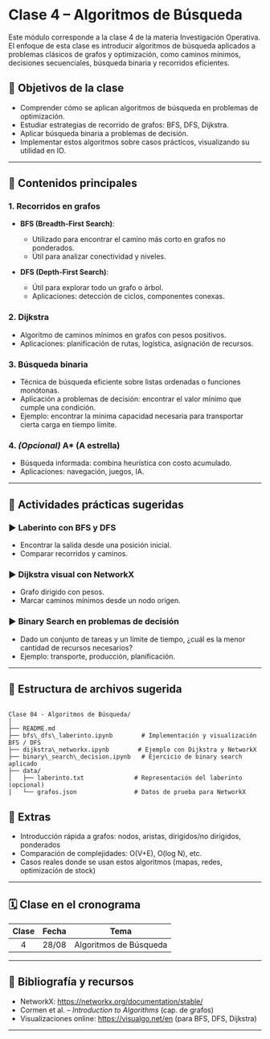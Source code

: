 # Clase 4 – Algoritmos de Búsqueda

Este módulo corresponde a la clase 4 de la materia Investigación Operativa. El enfoque de esta clase es introducir algoritmos de búsqueda aplicados a problemas clásicos de grafos y optimización, como caminos mínimos, decisiones secuenciales, búsqueda binaria y recorridos eficientes.

## 🎯 Objetivos de la clase

- Comprender cómo se aplican algoritmos de búsqueda en problemas de optimización.
- Estudiar estrategias de recorrido de grafos: BFS, DFS, Dijkstra.
- Aplicar búsqueda binaria a problemas de decisión.
- Implementar estos algoritmos sobre casos prácticos, visualizando su utilidad en IO.

---

## 🔹 Contenidos principales

### 1. **Recorridos en grafos**

- **BFS (Breadth-First Search)**:
  - Utilizado para encontrar el camino más corto en grafos no ponderados.
  - Útil para analizar conectividad y niveles.

- **DFS (Depth-First Search)**:
  - Útil para explorar todo un grafo o árbol.
  - Aplicaciones: detección de ciclos, componentes conexas.

### 2. **Dijkstra**
- Algoritmo de caminos mínimos en grafos con pesos positivos.
- Aplicaciones: planificación de rutas, logística, asignación de recursos.

### 3. **Búsqueda binaria**
- Técnica de búsqueda eficiente sobre listas ordenadas o funciones monótonas.
- Aplicación a problemas de decisión: encontrar el valor mínimo que cumple una condición.
- Ejemplo: encontrar la mínima capacidad necesaria para transportar cierta carga en tiempo límite.

### 4. *(Opcional)* **A\* (A estrella)**
- Búsqueda informada: combina heurística con costo acumulado.
- Aplicaciones: navegación, juegos, IA.

---

## 🔧 Actividades prácticas sugeridas

### ▶️ Laberinto con BFS y DFS
- Encontrar la salida desde una posición inicial.
- Comparar recorridos y caminos.

### ▶️ Dijkstra visual con NetworkX
- Grafo dirigido con pesos.
- Marcar caminos mínimos desde un nodo origen.

### ▶️ Binary Search en problemas de decisión
- Dado un conjunto de tareas y un límite de tiempo, ¿cuál es la menor cantidad de recursos necesarios?
- Ejemplo: transporte, producción, planificación.

---

## 📁 Estructura de archivos sugerida

```

Clase 04 - Algoritmos de Búsqueda/
│
├── README.md
├── bfs\_dfs\_laberinto.ipynb        # Implementación y visualización BFS / DFS
├── dijkstra\_networkx.ipynb        # Ejemplo con Dijkstra y NetworkX
├── binary\_search\_decision.ipynb   # Ejercicio de binary search aplicado
├── data/
│   ├── laberinto.txt              # Representación del laberinto (opcional)
│   └── grafos.json                # Datos de prueba para NetworkX

```

## 🧠 Extras

- Introducción rápida a grafos: nodos, aristas, dirigidos/no dirigidos, ponderados
- Comparación de complejidades: O(V+E), O(log N), etc.
- Casos reales donde se usan estos algoritmos (mapas, redes, optimización de stock)

---

## 🗓️ Clase en el cronograma

| Clase | Fecha   | Tema                            |
|:-----:|:-------:|----------------------------------|
|   4   | 28/08   | Algoritmos de Búsqueda          |

---

## 🧪 Bibliografía y recursos

- NetworkX: https://networkx.org/documentation/stable/
- Cormen et al. – *Introduction to Algorithms* (cap. de grafos)
- Visualizaciones online: https://visualgo.net/en (para BFS, DFS, Dijkstra)

---



